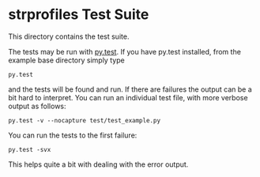 strprofiles Test Suite
======================

This directory contains the test suite.

The tests may be run with [py.test](http://codespeak.net/py/dist/test/index.html). If you have py.test
installed, from the example base directory simply type

    py.test

and the tests will be found and run. If there are failures
the output can be a bit hard to interpret. You can run
an individual test file, with more verbose output as follows:

    py.test -v --nocapture test/test_example.py

You can run the tests to the first failure:

    py.test -svx

This helps quite a bit with dealing with the error output.
